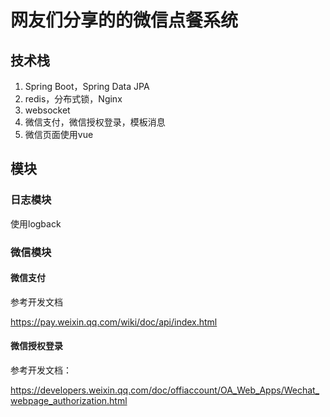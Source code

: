 # 网友们分享的的微信点餐系统
## 技术栈

1. Spring Boot，Spring Data JPA
2. redis，分布式锁，Nginx
3. websocket
4. 微信支付，微信授权登录，模板消息
5. 微信页面使用vue

## 模块

### 日志模块

使用logback

### 微信模块

#### 微信支付

参考开发文档

https://pay.weixin.qq.com/wiki/doc/api/index.html

#### 微信授权登录

参考开发文档：

https://developers.weixin.qq.com/doc/offiaccount/OA_Web_Apps/Wechat_webpage_authorization.html

